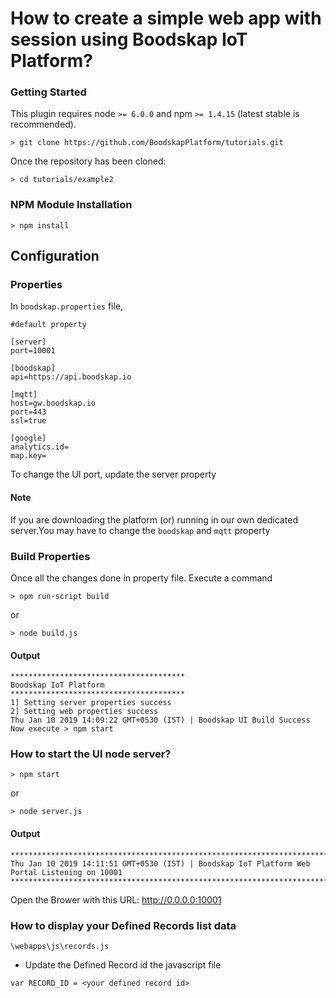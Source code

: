 # How to create a simple web app with session using Boodskap IoT Platform?

### Getting Started
This plugin requires node `>= 6.0.0` and npm `>= 1.4.15` (latest stable is recommended).

```shell
> git clone https://github.com/BoodskapPlatform/tutorials.git
```

Once the repository has been cloned:
```shell
> cd tutorials/example2
```

### NPM Module Installation

```shell
> npm install
```

## Configuration

### Properties
In `boodskap.properties` file,
```shell
#default property

[server]
port=10001

[boodskap]
api=https://api.boodskap.io

[mqtt]
host=gw.boodskap.io
port=443
ssl=true

[google]
analytics.id=
map.key=
```
To change the UI port, update the server property

#### Note
If you are downloading the platform (or) running in our own dedicated server.You may have to change the `boodskap` and `mqtt` property

### Build Properties
Once all the changes done in property file. Execute a command
```shell
> npm run-script build
```
or
```shell
> node build.js
```
#### Output

```shell
***************************************
Boodskap IoT Platform
***************************************
1] Setting server properties success
2] Setting web properties success
Thu Jan 10 2019 14:09:22 GMT+0530 (IST) | Boodskap UI Build Success
Now execute > npm start
```

### How to start the UI node server?

```shell
> npm start
```
or
```shell
> node server.js
```
#### Output

```shell
************************************************************************************
Thu Jan 10 2019 14:11:51 GMT+0530 (IST) | Boodskap IoT Platform Web Portal Listening on 10001
************************************************************************************
```
Open the Brower with this URL: http://0.0.0.0:10001


### How to display your Defined Records list data

`\webapps\js\records.js`

- Update the Defined Record id the javascript file
```shell
var RECORD_ID = <your defined record id>
```
